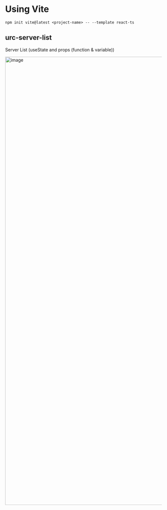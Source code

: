 # Using Vite 
 `npm init vite@latest <project-name> -- --template react-ts`
## urc-server-list 

Server List (useState and props (function & variable))


<img width="1440" alt="image" src="https://github.com/piyushlawatre/Ulimate-React-Circuit/assets/136806904/b3108a61-c69c-4f37-98a0-31bd53de4cde">

